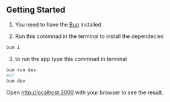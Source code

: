 ## Getting Started

1. You need to have the [Bun](https://bun.sh/) installed

2. Run this commnad in the terminal to install the dependecies

```bash
bun i
```

3. to run the app type this commnad in terminal

```bash
bun run dev
#or
bun dev
```

Open [http://localhost:3000](http://localhost:3000) with your browser to see the result.
